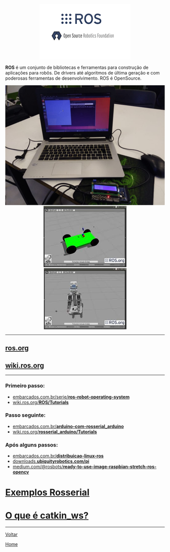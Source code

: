 <div style="text-align:center"><img src=".\img\logo.png" /></div>

**ROS** é um conjunto de bibliotecas e ferramentas para construção de aplicações para robôs. De drivers até algoritmos de última geração e com poderosas ferramentas de desenvolvimento. ROS é OpenSource.

<div style="text-align:center"><img src=".\img\ros_lpae.jpeg" /></div>

<div style="text-align:center"><img src=".\img\ros1.jpg" /></div>

<div style="text-align:center"><img src=".\img\ros2.jpg" /></div>

---

## [ros.org](http://www.ros.org/)

## [wiki.ros.org](http://wiki.ros.org/)

---
### **Primeiro passo:**
- [embarcados.com.br/serie/**ros-robot-operating-system**](https://www.embarcados.com.br/serie/ros-robot-operating-system/)
- [wiki.ros.org/**ROS/Tutorials**](http://wiki.ros.org/ROS/Tutorials)

### **Passo seguinte:**
- [embarcados.com.br/**arduino-com-rosserial_arduino**](https://www.embarcados.com.br/arduino-com-rosserial_arduino/)
- [wiki.ros.org/**rosserial_arduino/Tutorials**](http://wiki.ros.org/rosserial_arduino/Tutorials)

### **Após alguns passos:**
- [embarcados.com.br/**distribuicao-linux-ros**](https://www.embarcados.com.br/distribuicao-linux-ros/)
- [downloads.**ubiquityrobotics.com/pi**](https://downloads.ubiquityrobotics.com/pi.html)
- [medium.com/@rosbots/**ready-to-use-image-raspbian-stretch-ros-opencv**](https://medium.com/@rosbots/ready-to-use-image-raspbian-stretch-ros-opencv-324d6f8dcd96)

# [**Exemplos Rosserial**](./exemplos/index.md)

# [O que é **catkin_ws**?](http://wiki.ros.org/catkin/workspaces)

---
[Voltar](./../)

[Home](https://lpae.github.io/)

